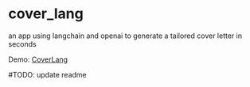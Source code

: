 # cover_lang
an app using langchain and openai to generate a tailored cover letter in seconds

Demo: [CoverLang](https://samuelnichols-cover-lang-app-prod-j22e6d.streamlit.app/)

#TODO: update readme